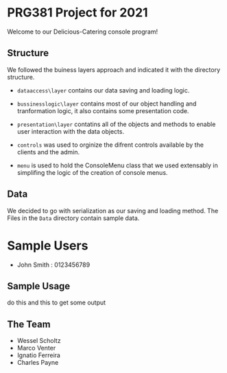 # PRG381 Project for 2021

Welcome to our Delicious-Catering console program! 

## Structure

We followed the buiness layers approach and indicated it with the directory structure.
- `dataaccess\layer` contains our data saving and loading logic.
- `bussinesslogic\layer` contains most of our object handling and tranformation logic, it also contains some presentation code.
- `presentation\layer` contatins all of the objects and methods to enable user interaction with the data objects.
  
- `controls` was used to orginize the difrent controls available by the clients and the admin.
- `menu` is used to hold the ConsoleMenu class that we used extensably in simplifing the logic of the creation of console menus.

## Data

We decided to go with serialization as our saving and loading method. The Files in the `Data` directory contain sample data.

# Sample Users

- John Smith : 0123456789

## Sample Usage

do this and this to get some output

## The Team
 - Wessel Scholtz
 - Marco Venter
 - Ignatio Ferreira
 - Charles Payne
